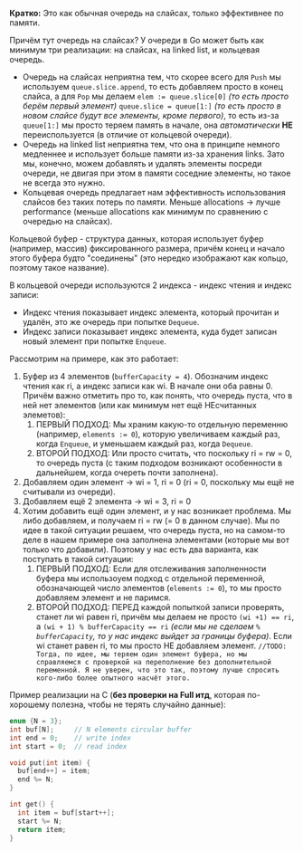 **Кратко:** Это как обычная очередь на слайсах, только эффективнее по памяти.

Причём тут очередь на слайсах? У очереди в Go может быть как минимум три реализации: на слайсах, на linked list, и кольцевая очередь.
* Очередь на слайсах неприятна тем, что скорее всего для `Push` мы используем `queue.slice.append`, то есть добавляем просто в конец слайса, а для `Pop` мы делаем `elem := queue.slice[0]` *(то есть просто берём первый элемент)*  `queue.slice = queue[1:]` *(то есть просто в новом слайсе будут все элементы, кроме первого)*, то есть из-за `queue[1:]` мы просто теряем память в начале, она *автоматически* **НЕ** переиспользуется (в отличие от кольцевой очереди).
* Очередь на linked list неприятна тем, что она в принципе немного медленнее и использует больше памяти из-за хранения links. Зато мы, конечно, можем добавлять и удалять элементы посреди очереди, не двигая при этом в памяти соседние элементы, но такое не всегда это нужно.
* Кольцевая очередь предлагает нам эффективность использования слайсов без таких потерь по памяти. Меньше allocations -> лучше performance (меньше allocations как минимум по сравнению с очередью на слайсах).

Кольцевой буфер - структура данных, которая использует буфер (например, массив) фиксированного размера, причём конец и начало этого буфера будто "соединены" (это нередко изображают как кольцо, поэтому такое название).

В кольцевой очереди используются 2 индекса - индекс чтения и индекс записи:
* Индекс чтения показывает индекс элемента, который прочитан и удалён, это же очередь при попытке `Dequeue`.
* Индекс записи показывает индекс элемента, куда будет записан новый элемент при попытке `Enqueue`.

Рассмотрим на примере, как это работает:
1. Буфер из 4 элементов (`bufferCapacity = 4`). Обозначим индекс чтения как ri, а индекс записи как wi. В начале они оба равны 0. Причём важно отметить про то, как понять, что очередь пуста, что в ней нет элементов (или как минимум нет ещё НЕсчитанных элеметов):
	1. ПЕРВЫЙ ПОДХОД: Мы храним какую-то отдельную переменню (например, `elements := 0`), которую увеличиваем каждый раз, когда `Enqueue`, и уменьшаем каждый раз, когда `Dequeue`.
	2. ВТОРОЙ ПОДХОД: Или просто считать, что поскольку ri = rw = 0, то очередь пуста (с таким подходом возникают особенности в дальнейшем, когда очереть почти заполнена).
2. Добавляем один элемент -> wi = 1, ri = 0 (ri = 0, поскольку мы ещё не считывали из очереди).
3. Добавляем ещё 2 элемента -> wi = 3, ri = 0
4. Хотим добавить ещё один элемент, и у нас возникает проблема. Мы либо добавляем, и получаем ri = rw (= 0 в данном случае). Мы по идее в такой ситуации решаем, что очередь пуста, но на самом-то деле в нашем примере она заполнена элементами (которые мы вот только что добавили). Поэтому у нас есть два варианта, как поступать в такой ситуации:
	1. ПЕРВЫЙ ПОДХОД: Если для отслеживания заполненности буфера мы использоуем подход с отдельной переменной, обозначающей число элементов (`elements := 0`), то мы просто добавляем элемент и не паримся.
	2. ВТОРОЙ ПОДХОД: ПЕРЕД каждой попыткой записи проверять, станет ли wi равен ri, причём мы делаем не просто `(wi +1) == ri`, а `(wi + 1) % bufferCapacity == ri` *(если мы не сделаем `% bufferCapacity`, то у нас индекс выйдет за границы буфера)*. Если wi станет равен ri, то мы просто НЕ добавляем элемент. `//TODO: Тогда, по идее, мы теряем один элемент буфера, но мы справляемся с проверкой на переполнение без дополнительной переменной. Я не уверен, что это так, поэтому лучше спросить кого-либо более опытного насчёт этого.`

Пример реализации на C (**без проверки на Full итд**, которая по-хорошему полезна, чтобы не терять случайно данные):
```c
enum {N = 3};
int buf[N];     // N elements circular buffer
int end = 0;    // write index
int start = 0;  // read index

void put(int item) {
  buf[end++] = item;
  end %= N;
}

int get() {
  int item = buf[start++];
  start %= N;
  return item;
}
```
